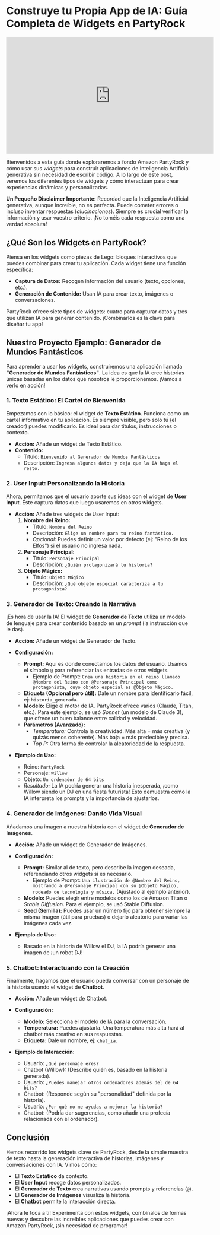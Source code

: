 # Construye tu Propia App de IA: Guía Completa de Widgets en PartyRock

<iframe width="560" height="315" src="https://www.youtube.com/embed/gOdO9ncg5Ns" title="YouTube video player" frameborder="0" allow="accelerometer; autoplay; clipboard-write; encrypted-media; gyroscope; picture-in-picture; web-share" allowfullscreen></iframe>

Bienvenidos a esta guía donde exploraremos a fondo Amazon PartyRock y cómo usar sus *widgets* para construir aplicaciones de Inteligencia Artificial generativa sin necesidad de escribir código. A lo largo de este post, veremos los diferentes tipos de widgets y cómo interactúan para crear experiencias dinámicas y personalizadas.

**Un Pequeño Disclaimer Importante:**
Recordad que la Inteligencia Artificial generativa, aunque increíble, no es perfecta. Puede cometer errores o incluso inventar respuestas (*alucinaciones*). Siempre es crucial verificar la información y usar vuestro criterio. ¡No toméis cada respuesta como una verdad absoluta!

## ¿Qué Son los Widgets en PartyRock?

Piensa en los widgets como piezas de Lego: bloques interactivos que puedes combinar para crear tu aplicación. Cada widget tiene una función específica:

*   **Captura de Datos:** Recogen información del usuario (texto, opciones, etc.).
*   **Generación de Contenido:** Usan IA para crear texto, imágenes o conversaciones.

PartyRock ofrece siete tipos de widgets: cuatro para capturar datos y tres que utilizan IA para generar contenido. ¡Combinarlos es la clave para diseñar tu app!

## Nuestro Proyecto Ejemplo: Generador de Mundos Fantásticos

Para aprender a usar los widgets, construiremos una aplicación llamada **"Generador de Mundos Fantásticos"**. La idea es que la IA cree historias únicas basadas en los datos que nosotros le proporcionemos. ¡Vamos a verlo en acción!

### 1. Texto Estático: El Cartel de Bienvenida

Empezamos con lo básico: el widget de **Texto Estático**. Funciona como un cartel informativo en tu aplicación. Es siempre visible, pero solo tú (el creador) puedes modificarlo. Es ideal para dar títulos, instrucciones o contexto.

*   **Acción:** Añade un widget de Texto Estático.
*   **Contenido:**
    *   Título: `Bienvenido al Generador de Mundos Fantásticos`
    *   Descripción: `Ingresa algunos datos y deja que la IA haga el resto.`

### 2. User Input: Personalizando la Historia

Ahora, permitamos que el usuario aporte sus ideas con el widget de **User Input**. Este captura datos que luego usaremos en otros widgets.

*   **Acción:** Añade tres widgets de User Input:
    1.  **Nombre del Reino:**
        *   Título: `Nombre del Reino`
        *   Descripción: `Elige un nombre para tu reino fantástico.`
        *   *Opcional:* Puedes definir un valor por defecto (ej: "Reino de los Elfos") si el usuario no ingresa nada.
    2.  **Personaje Principal:**
        *   Título: `Personaje Principal`
        *   Descripción: `¿Quién protagonizará tu historia?`
    3.  **Objeto Mágico:**
        *   Título: `Objeto Mágico`
        *   Descripción: `¿Qué objeto especial caracteriza a tu protagonista?`

### 3. Generador de Texto: Creando la Narrativa

¡Es hora de usar la IA! El widget de **Generador de Texto** utiliza un modelo de lenguaje para crear contenido basado en un *prompt* (la instrucción que le das).

*   **Acción:** Añade un widget de Generador de Texto.
*   **Configuración:**
    *   **Prompt:** Aquí es donde conectamos los datos del usuario. Usamos el símbolo `@` para referenciar las entradas de otros widgets.
        *   Ejemplo de Prompt: `Crea una historia en el reino llamado @Nombre del Reino con @Personaje Principal como protagonista, cuyo objeto especial es @Objeto Mágico.`
    *   **Etiqueta (Opcional pero útil):** Dale un nombre para identificarlo fácil, ej: `historia_generada`.
    *   **Modelo:** Elige el motor de IA. PartyRock ofrece varios (Claude, Titan, etc.). Para este ejemplo, se usó *Sonnet* (un modelo de Claude 3), que ofrece un buen balance entre calidad y velocidad.
    *   **Parámetros (Avanzado):**
        *   *Temperatura:* Controla la creatividad. Más alta = más creativa (y quizás menos coherente). Más baja = más predecible y precisa.
        *   *Top P:* Otra forma de controlar la aleatoriedad de la respuesta.

*   **Ejemplo de Uso:**
    *   Reino: `PartyRock`
    *   Personaje: `Willow`
    *   Objeto: `Un ordenador de 64 bits`
    *   *Resultado:* La IA podría generar una historia inesperada, ¡como Willow siendo un DJ en una fiesta futurista! Esto demuestra cómo la IA interpreta los prompts y la importancia de ajustarlos.

### 4. Generador de Imágenes: Dando Vida Visual

Añadamos una imagen a nuestra historia con el widget de **Generador de Imágenes**.

*   **Acción:** Añade un widget de Generador de Imágenes.
*   **Configuración:**
    *   **Prompt:** Similar al de texto, pero describe la imagen deseada, referenciando otros widgets si es necesario.
        *   Ejemplo de Prompt: `Una ilustración de @Nombre del Reino, mostrando a @Personaje Principal con su @Objeto Mágico, rodeado de tecnología y música.` (Ajustado al ejemplo anterior).
    *   **Modelo:** Puedes elegir entre modelos como los de Amazon Titan o *Stable Diffusion*. Para el ejemplo, se usó Stable Diffusion.
    *   **Seed (Semilla):** Puedes usar un número fijo para obtener siempre la misma imagen (útil para pruebas) o dejarlo aleatorio para variar las imágenes cada vez.

*   **Ejemplo de Uso:**
    *   Basado en la historia de Willow el DJ, la IA podría generar una imagen de ¡un robot DJ!

### 5. Chatbot: Interactuando con la Creación

Finalmente, hagamos que el usuario pueda conversar con un personaje de la historia usando el widget de **Chatbot**.

*   **Acción:** Añade un widget de Chatbot.
*   **Configuración:**
    *   **Modelo:** Selecciona el modelo de IA para la conversación.
    *   **Temperatura:** Puedes ajustarla. Una temperatura más alta hará al chatbot más creativo en sus respuestas.
    *   **Etiqueta:** Dale un nombre, ej: `chat_ia`.

*   **Ejemplo de Interacción:**
    *   Usuario: `¿Qué personaje eres?`
    *   Chatbot (Willow): (Describe quién es, basado en la historia generada).
    *   Usuario: `¿Puedes manejar otros ordenadores además del de 64 bits?`
    *   Chatbot: (Responde según su "personalidad" definida por la historia).
    *   Usuario: `¿Por qué no me ayudas a mejorar la historia?`
    *   Chatbot: (Podría dar sugerencias, como añadir una profecía relacionada con el ordenador).

## Conclusión

Hemos recorrido los widgets clave de PartyRock, desde la simple muestra de texto hasta la generación interactiva de historias, imágenes y conversaciones con IA. Vimos cómo:

*   El **Texto Estático** da contexto.
*   El **User Input** recoge datos personalizados.
*   El **Generador de Texto** crea narrativas usando prompts y referencias (`@`).
*   El **Generador de Imágenes** visualiza la historia.
*   El **Chatbot** permite la interacción directa.

¡Ahora te toca a ti! Experimenta con estos widgets, combínalos de formas nuevas y descubre las increíbles aplicaciones que puedes crear con Amazon PartyRock, ¡sin necesidad de programar!